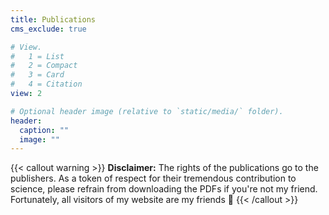 ```yaml
---
title: Publications
cms_exclude: true

# View.
#   1 = List
#   2 = Compact
#   3 = Card
#   4 = Citation
view: 2

# Optional header image (relative to `static/media/` folder).
header:
  caption: ""
  image: ""
---
```


{{< callout warning >}}
**Disclaimer:** The rights of the publications go to the publishers. As a token of respect for their tremendous contribution to science, please refrain from downloading the PDFs if you're not my friend. Fortunately, all visitors of my website are my friends :hugs:
{{< /callout >}}